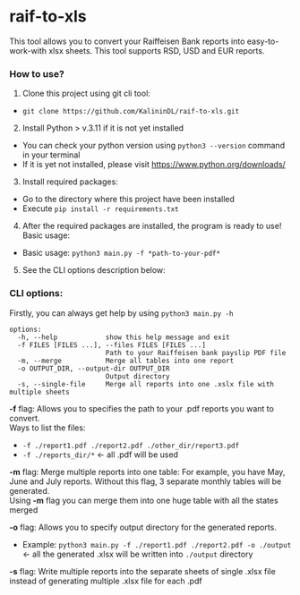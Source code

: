 # raif-to-xls

This tool allows you to convert your Raiffeisen Bank reports into easy-to-work-with xlsx sheets.
This tool supports RSD, USD and EUR reports.

### How to use?
1. Clone this project using git cli tool:
 * `git clone https://github.com/KalininDL/raif-to-xls.git`
2. Install Python > v.3.11 if it is not yet installed
 * You can check your python version using `python3 --version` command in your terminal
 * If it is yet not installed, please visit https://www.python.org/downloads/
3. Install required packages:
 * Go to the directory where this project have been installed
 * Execute `pip install -r requirements.txt`
4. After the required packages are installed, the program is ready to use! Basic usage:
 * Basic usage: `python3 main.py -f *path-to-your-pdf*`
5. See the CLI options description below:

### CLI options:
Firstly, you can always get help by using `python3 main.py -h`

```
options:
  -h, --help            show this help message and exit
  -f FILES [FILES ...], --files FILES [FILES ...]
                        Path to your Raiffeisen bank payslip PDF file
  -m, --merge           Merge all tables into one report
  -o OUTPUT_DIR, --output-dir OUTPUT_DIR
                        Output directory
  -s, --single-file     Merge all reports into one .xslx file with multiple sheets

```

**-f** flag: Allows you to specifies the path to your .pdf reports you want to convert.  
Ways to list the files:
* `-f ./report1.pdf ./report2.pdf ./other_dir/report3.pdf`
* `-f ./reports_dir/*` <- all .pdf will be used

**-m** flag: Merge multiple reports into one table:
For example, you have May, June and July reports. Without this flag, 3 separate monthly tables will be generated.  
Using **-m** flag you can merge them into one huge table with all the states merged

**-o** flag: Allows you to specify output directory for the generated reports. 
* Example: `python3 main.py -f ./report1.pdf ./report2.pdf -o ./output` <- all the generated .xlsx will be written into `./output` directory

**-s** flag: Write multiple reports into the separate sheets of single .xlsx file instead of generating multiple .xlsx file for each .pdf